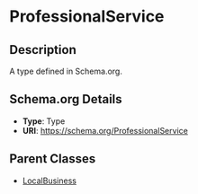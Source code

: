 # ProfessionalService

## Description
A type defined in Schema.org.

## Schema.org Details
- **Type**: Type
- **URI**: https://schema.org/ProfessionalService

## Parent Classes
- [LocalBusiness](../LocalBusiness.md)

